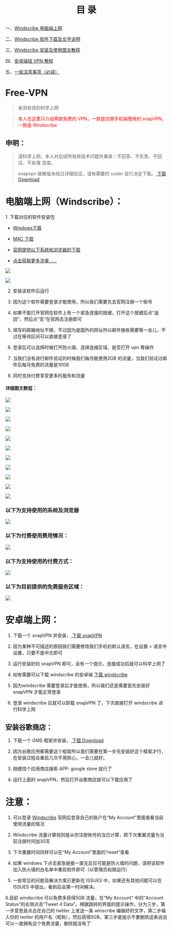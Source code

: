 <h1><p align="center">目   录</p></h1>

一、<a href="#windows">Windscribe 电脑端上网</a>

二、<a href="#windowsdownload">Windscribe 软件下载及文字说明</a>

三、<a href="#windowsinstall">Windscribe 安装及使用图文教程</a>

四、<a href="#apk">安卓端挂 VPN 教程</a>

五、<a href="#mention">一些注意事项（必读）</a>

# Free-VPN

>亲测有效的科学上网

><font color="red">本人在这里只介绍两款免费的 VPN，一款是仅限手机端使用的 snapVPN，一款是 Windscribe</font>

## 申明：

 >请科学上网，本人对后续所有除技术问题外秉承：不回答、不负责、不回应、不处理 态度。
  
 >snapvpn 破解版未经过详细验证，请有需要的 coder 自行决定下载。[ 下载 Download](https://raw.githubusercontent.com/carolcoral/snapVPN/master/Snap%20VPN破解会员版.apk)
 

# <a id="windows">电脑端上网（Windscribe）</a>：


 <a id="windowsdownload">1. 下载对应的软件安装包</a>
  
   * [Windows下载](https://github.com/carolcoral/Free-VPN/blob/master/Windscribe.exe?raw=true)
  
   * [MAC 下载](https://github.com/carolcoral/Free-VPN/blob/master/Windscribe.dmg?raw=true)
   
   * [官网提供以下系统和浏览器的下载](https://windscribe.com/download)
   
   * [点击获取更多流量......](https://windscribe.com/?friend=486oxp10)
   
   ![](https://github.com/carolcoral/Free-VPN/blob/master/img/download1.png?raw=true)
   
   ![](https://github.com/carolcoral/Free-VPN/blob/master/img/download2.png?raw=true)
 
 2. 安装该软件后运行
 
 3. 因为这个软件需要登录才能使用，所以我们需要先去官网注册一个账号
 
 4. 如果不能打开官网在软件上有一个紧急连接的按键，打开这个按键后点“返回”，然后点“否”在官网去注册即可
 
 5. 填写的邮箱地址不限，不过因为是国外的网址所以邮件接收需要等一会儿，不过在等待区间可以直接登录了
 
 6. 登录后可以选择时候打开防火墙、选择连接区域、是否打开 vpn 等操作
 
 7. 当我们没有进行邮件验证的时候我们每月能使用2GB 的流量，当我们验证过邮件后每月免费的流量是10GB
 
 8. 同时支持付费享受更多的服务和流量
 
 #### <a id="windowsinstall">详细图文教程：</a>
 ![](https://github.com/carolcoral/Free-VPN/blob/master/img/png/1.png?raw=true)
 
 ![](https://github.com/carolcoral/Free-VPN/blob/master/img/png/2.png?raw=true)
 
 ![](https://github.com/carolcoral/Free-VPN/blob/master/img/png/3.png?raw=true)
 
 ![](https://github.com/carolcoral/Free-VPN/blob/master/img/png/4.png?raw=true)
 
 ![](https://github.com/carolcoral/Free-VPN/blob/master/img/png/5.png?raw=true)
 
 ![](https://github.com/carolcoral/Free-VPN/blob/master/img/png/6.png?raw=true)
 
 ![](https://github.com/carolcoral/Free-VPN/blob/master/img/png/7.png?raw=true)
 
 ![](https://github.com/carolcoral/Free-VPN/blob/master/img/png/8.png?raw=true)
 
 ![](https://github.com/carolcoral/Free-VPN/blob/master/img/png/9.png?raw=true)
 
 ![](https://github.com/carolcoral/Free-VPN/blob/master/img/png/10.png?raw=true)
 
 ![](https://github.com/carolcoral/Free-VPN/blob/master/img/png/11.png?raw=true)
 
 <p align="center">
 
 ### 以下为支持使用的系统及浏览器
 
 ![](https://github.com/carolcoral/Free-VPN/blob/master/img/3.png?raw=true)
 
 ### 以下为付费使用费用情况：
 
 ![](https://github.com/carolcoral/Free-VPN/blob/master/img/2.png?raw=true)
 
 ### 以下为支持使用的付费方式：
 
 ![](https://github.com/carolcoral/Free-VPN/blob/master/img/4.png?raw=true)
 
 ### 以下为目前提供的免费服务区域：
 
 ![](https://github.com/carolcoral/Free-VPN/blob/master/img/5.png?raw=true)
 </p>

# <a id="apk">安卓端上网：</a>

1. 下载一个 snapVPN 并安装，[ 下载 snapVPN](https://raw.githubusercontent.com/carolcoral/snapVPN/master/base.apk)

2. 因为某种不可描述的原因我们需要修改我们手机的默认语言，在设置 > 语言中设置，只要不是中文即可

3. 运行安装好的 snapVPN 即可，会有一个提示，连接成功后就可以科学上网了

4. 如有需要可以下载 windscribe 的安卓端 [下载 windscribe](https://github.com/carolcoral/Free-VPN/blob/master/com.windscribe.vpn_114.apk?raw=true)

5. 因为windscribe 需要登录后才能使用，所以我们还是需要首先安装好 snapVPN 才能正常登录

6. 登录 windscribe 后就可以卸载 snapVPN 了，下次直接打开 windscribe 进行科学上网

## 安装谷歌商店：

1. 下载一个 GMS 框架并安装，[ 下载 Download](https://raw.githubusercontent.com/carolcoral/snapVPN/master/GMSanzhuangqi_1.apk)

2. 因为谷歌应用都需要这个框架所以我们需要在第一步先安装好这个框架才行，在安装过程会重启几次不用担心，一会儿就好。

3. 随便找个应用商店搜索 APP: google store 就行了

4. 运行上面的 snapVPN，然后打开谷歌商店就可以下载应用了

# <a id="mention">注意：</a>
1. 可以登录 [Windscribe](https://windscribe.com/) 官网后登录自己的账户在“My Account”里面查看当前使用流量的情况

2. Windscribe 流量计算规则是从你注册账号的当日计算，即下次重置流量为当前注册时间加30天

3. 下次重置时间同样可以在“My Account”里面的“reset”查看

4. 如果 windows 下点击紧急链接一直无反应可能是防火墙的问题，请把该软件加入防火墙的白名单中重启软件即可（以管理员权限运行）

5. 一些常见的问题及解决方案已更新在 ISSUES 中，如果还有其他问题可以在 ISSUES 中提出，看到后会第一时间解决。

6.目前 windscribe 可以免费多获得5GB 流量，在“My Account” 中的“Account Status”的右侧点击“Tweet 4 Data”。根据跳转的界面的提示操作，分为三步，第一步意思是点击在自己的 twitter 上发送一条 winscribe 编辑好的文字，第二步输入你的 twiiter 的用户名（昵称），然后获得5GB，第三步是提示不要删除这条说说可以一直拥有这个免费流量，删除就没有了

